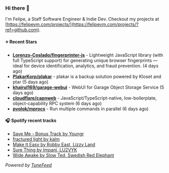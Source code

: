 ### Hi there 👋

I'm Felipe, a Staff Software Engineer & Indie Dev. Checkout my projects at [https://felipevm.com/projects/](https://felipevm.com/projects/?ref=github.com).

#### ⭐ Recent Stars
- **[Lorenzo-Coslado/fingerprinter-js](https://github.com/Lorenzo-Coslado/fingerprinter-js)** - Lightweight JavaScript library (with full TypeScript support) for generating unique browser fingerprints — ideal for device identification, analytics, and fraud prevention. (4 days ago)
- **[PlakarKorp/plakar](https://github.com/PlakarKorp/plakar)** - plakar is a backup solution powered by Kloset and ptar (5 days ago)
- **[khairul169/garage-webui](https://github.com/khairul169/garage-webui)** - WebUI for Garage Object Storage Service (5 days ago)
- **[cloudflare/capnweb](https://github.com/cloudflare/capnweb)** - JavaScript/TypeScript-native, low-boilerplate, object-capability RPC system (6 days ago)
- **[pvolok/mprocs](https://github.com/pvolok/mprocs)** - Run multiple commands in parallel (6 days ago)

#### 🎧 Spotify recent tracks
- [Save Me - Bonus Track by Youngr](https://open.spotify.com/track/4eRYvaIDwQIurUKni4Vyvw)
- [fractured light by kalm](https://open.spotify.com/track/4I7DlZoH5WWLAnKrBQ2RkZ)
- [Make It Easy by Robby East, Lizzy Land](https://open.spotify.com/track/5309UdeptmNbeOV4iTw5nl)
- [Sure Thing by Impani, LU2VYK](https://open.spotify.com/track/41h0H10TYujH8h3rnPKRmN)
- [Wide Awake by Slow Ted, Swedish Red Elephant](https://open.spotify.com/track/3VMpFBqmPfuVp9LH7TvKOh)

_Powered by [TuneFeed](https://tunefeed.app?ref=github.com)_
